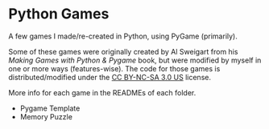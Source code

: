 # Python Games

A few games I made/re-created in Python, using PyGame (primarily).

Some of these games were originally created by Al Sweigart from his _Making Games with Python & Pygame_ book, but were modified by myself in one or more ways (features-wise). The code for those games is distributed/modified under the [CC BY-NC-SA 3.0 US](https://creativecommons.org/licenses/by-nc-sa/3.0/us/) license.

More info for each game in the READMEs of each folder.

- Pygame Template
- Memory Puzzle
